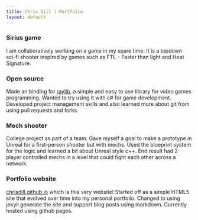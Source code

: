 ```yaml
---
title: Chris Dill | Portfolio
layout: default
---
```


### **Sirius game**
I am collaboratively working on a game in my spare time. It is a topdown sci-fi shooter inspired by games such as FTL - Faster than light and Heat Signature.

### **Open source**
Made an binding for <a href="https://www.raylib.com/">raylib</a>, a simple and easy to use library for video games programming. Wanted to try using it with c# for game development. Developed project management skills and also learned more about git from using pull requests and forks.

### **Mech shooter**
College project as part of a team. Gave myself a goal to make a prototype in Unreal for a first-person shooter but with mechs. Used the blueprint system for the logic and learned a bit about Unreal style c++. End result had 2 player controlled mechs in a level that could fight each other across a network.

### **Portfolio website**
<a href="https://chrisdill.github.io">chrisdill.github.io</a> which is this very website!
Started off as a simple HTML5 site that evolved over time into my personal portfolio. Changed to using jekyll generate the site and support blog posts using markdown. Currently hosted using github pages.
